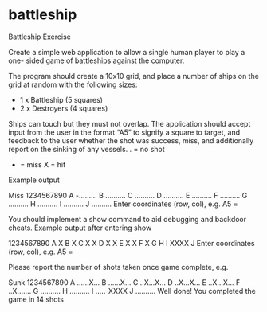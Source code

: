 # battleship

Battleship Exercise

Create a simple web application to allow a single human player to play a one-
sided game of battleships against the computer.

The program should create a 10x10 grid, and place a number of ships on the grid at 
random with the following sizes:

- 1 x Battleship (5 squares)
- 2 x Destroyers (4 squares)

Ships can touch but they must not overlap.
The application should accept input from the user in the format “A5” to signify a square 
to target, and feedback to the user whether the shot was success, miss, and additionally 
report on the sinking of any vessels.
. = no shot
- = miss
X = hit

Example output

Miss
 1234567890
A -.........
B ..........
C ..........
D ..........
E ..........
F ..........
G ..........
H ..........
I ..........
J ..........
Enter coordinates (row, col), e.g. A5 =

You should implement a show command to aid debugging and backdoor cheats. 
Example output after entering show

 1234567890
A X 
B X 
C X X 
D X X 
E X X 
F X 
G 
H 
I XXXX
J 
Enter coordinates (row, col), e.g. A5 =

Please report the number of shots taken once game complete, e.g.

Sunk
 1234567890
A ......X...
B ......X...
C ..X...X...
D ..X...X...
E ..X...X...
F ..X.......
G ..........
H ..........
I .....-XXXX
J ..........
Well done! You completed the game in 14 shots
